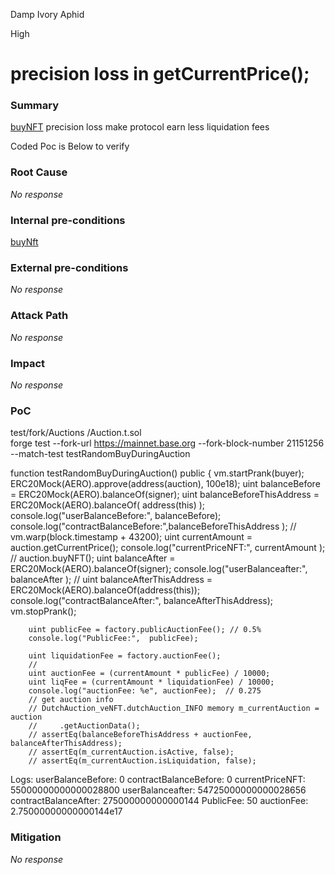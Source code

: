 Damp Ivory Aphid

High

# precision loss in getCurrentPrice();

### Summary

[buyNFT](https://github.com/sherlock-audit/2024-11-debita-finance-v3/blob/main/Debita-V3-Contracts/contracts/auctions/Auction.sol#L113)
precision loss make protocol earn less liquidation fees 



 
 Coded Poc is Below to verify

### Root Cause

_No response_

### Internal pre-conditions

[buyNft](https://github.com/sherlock-audit/2024-11-debita-finance-v3/blob/main/Debita-V3-Contracts/contracts/auctions/Auction.sol#L118)


### External pre-conditions

_No response_

### Attack Path

_No response_

### Impact

_No response_

### PoC
test/fork/Auctions /Auction.t.sol    
forge test --fork-url https://mainnet.base.org --fork-block-number 21151256 --match-test testRandomBuyDuringAuction

 function testRandomBuyDuringAuction() public {
        vm.startPrank(buyer);
        ERC20Mock(AERO).approve(address(auction), 100e18);
        uint balanceBefore = ERC20Mock(AERO).balanceOf(signer);
        uint balanceBeforeThisAddress = ERC20Mock(AERO).balanceOf(
            address(this)
        );
        console.log("userBalanceBefore:", balanceBefore);
        console.log("contractBalanceBefore:",balanceBeforeThisAddress );
        //
        vm.warp(block.timestamp + 43200);
        uint currentAmount = auction.getCurrentPrice();
        console.log("currentPriceNFT:", currentAmount  );
        //
        auction.buyNFT();
        uint balanceAfter = ERC20Mock(AERO).balanceOf(signer);
        console.log("userBalanceafter:", balanceAfter );
        //
        uint balanceAfterThisAddress = ERC20Mock(AERO).balanceOf(address(this));
        console.log("contractBalanceAfter:", balanceAfterThisAddress);
        vm.stopPrank();

        uint publicFee = factory.publicAuctionFee(); // 0.5%
        console.log("PublicFee:",  publicFee);

        uint liquidationFee = factory.auctionFee();
        //
        uint auctionFee = (currentAmount * publicFee) / 10000;
        uint liqFee = (currentAmount * liquidationFee) / 10000;
        console.log("auctionFee: %e", auctionFee);  // 0.275
        // get auction info
        // DutchAuction_veNFT.dutchAuction_INFO memory m_currentAuction = auction
        //     .getAuctionData();
        // assertEq(balanceBeforeThisAddress + auctionFee, balanceAfterThisAddress);
        // assertEq(m_currentAuction.isActive, false);
        // assertEq(m_currentAuction.isLiquidation, false);






Logs:
  userBalanceBefore: 0
  contractBalanceBefore: 0
  currentPriceNFT: 55000000000000028800
  userBalanceafter: 54725000000000028656
  contractBalanceAfter: 275000000000000144
  PublicFee: 50
  auctionFee: 2.75000000000000144e17

### Mitigation

_No response_
